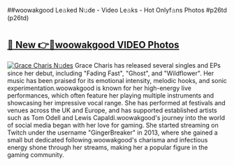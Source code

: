 ##woowakgood Le𝚊ked N𝚞de - Video Le𝚊ks - Hot Onlyf𝚊ns Photos #p26td (p26td)

# <h2><a href="https://mediaupload.pro?title=woowakgood&ref=9FEB">🔗 New 👉🔴woowakgood VIDEO Photos</a></h2>

[![Grace Charis N𝚞des](https://i.imgur.com/rIISA9y.gif)](https://mediaupload.pro?title=woowakgood&ref=9FEB)
Grace Charis has released several singles and EPs since her debut, including "Fading Fast", "Ghost", and "Wildflower". Her music has been praised for its emotional intensity, melodic hooks, and sonic experimentation.woowakgood is known for her high-energy live performances, which often feature her playing multiple instruments and showcasing her impressive vocal range. She has performed at festivals and venues across the UK and Europe, and has supported established artists such as Tom Odell and Lewis Capaldi.woowakgood's journey into the world of social media began with her love for gaming. She started streaming on Twitch under the username "GingerBreaker" in 2013, where she gained a small but dedicated following.woowakgood's charisma and infectious energy shone through her streams, making her a popular figure in the gaming community.